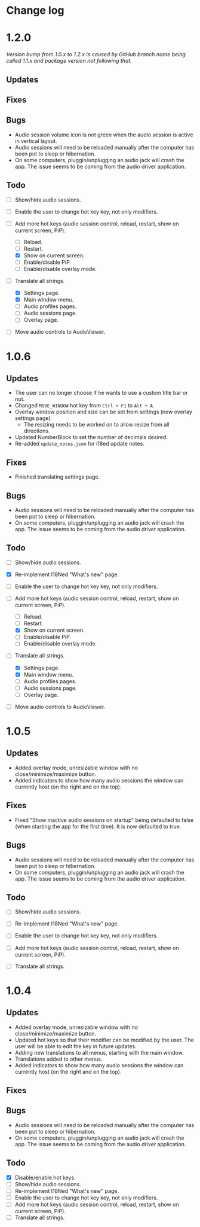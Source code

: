 # Change log

# 1.2.0
*Version bump from 1.0.x to 1.2.x is caused by GitHub branch name being called 1.1.x and package version not following that.*
## Updates


## Fixes


## Bugs
- Audio session volume icon is not green when the audio session is active in vertical layout.
- Audio sessions will need to be reloaded manually after the computer has been put to sleep or hibernation.
- On some computers, pluggin/unplugging an audio jack will crash the app. The issue seems to be coming from the audio driver application.

## Todo
- [ ] Show/hide audio sessions.
- [ ] Enable the user to change hot key key, not only modifiers.
- [ ] Add more hot keys (audio session control, reload, restart, show on current screen, PiP).
    - [ ] Reload.
    - [ ] Restart.
    - [X] Show on current screen.
    - [ ] Enable/disable PiP.
    - [ ] Enable/disable overlay mode.
- [ ] Translate all strings.
    - [X] Settings page.
    - [X] Main window menu.
    - [ ] Audio profiles pages.
    - [ ] Audio sessions page.
    - [ ] Overlay page.
- [ ] Move audio controls to AudioViewer.



# 1.0.6
## Updates
- The user can no longer choose if he wants to use a custom title bar or not.
- Changed `MOVE_WINDOW` hot key from `Ctrl + F1` to `Alt + A`.
- Overlay window position and size can be set from settings (new overlay settings page).
    - The resizing needs to be worked on to allow resize from all directions.
- Updated NumberBlock to set the number of decimals desired.
- Re-added `update_notes.json` for i18ed update notes.

## Fixes
- Finished translating settings page.

## Bugs
- Audio sessions will need to be reloaded manually after the computer has been put to sleep or hibernation.
- On some computers, pluggin/unplugging an audio jack will crash the app. The issue seems to be coming from the audio driver application.

## Todo
- [ ] Show/hide audio sessions.
- [X] Re-implement I18Ned "What's new" page.
- [ ] Enable the user to change hot key key, not only modifiers.
- [ ] Add more hot keys (audio session control, reload, restart, show on current screen, PiP).
    - [ ] Reload.
    - [ ] Restart.
    - [X] Show on current screen.
    - [ ] Enable/disable PiP.
    - [ ] Enable/disable overlay mode.
- [ ] Translate all strings.
    - [X] Settings page.
    - [X] Main window menu.
    - [ ] Audio profiles pages.
    - [ ] Audio sessions page.
    - [ ] Overlay page.
- [ ] Move audio controls to AudioViewer.



# 1.0.5
## Updates
- Added overlay mode, unresizable window with no close/minimize/maximize button.
- Added indicators to show how many audio sessions the window can currently host (on the right and on the top).

## Fixes
- Fixed "Show inactive audio sessions on startup" being defaulted to false (when starting the app for the first time). It is now defaulted to true.

## Bugs
- Audio sessions will need to be reloaded manually after the computer has been put to sleep or hibernation.
- On some computers, pluggin/unplugging an audio jack will crash the app. The issue seems to be coming from the audio driver application.

## Todo
- [ ] Show/hide audio sessions.
- [ ] Re-implement I18Ned "What's new" page.
- [ ] Enable the user to change hot key key, not only modifiers.
- [ ] Add more hot keys (audio session control, reload, restart, show on current screen, PiP).
- [ ] Translate all strings.



# 1.0.4
## Updates
- Added overlay mode, unresizable window with no close/minimize/maximize button.
- Updated hot keys so that their modifier can be modified by the user. The user will be able to edit the key in future updates.
- Adding new translations to all menus, starting with the main window.
- Translations added to other menus.
- Added indicators to show how many audio sessions the window can currently host (on the right and on the top).

## Fixes

## Bugs
- Audio sessions will need to be reloaded manually after the computer has been put to sleep or hibernation.
- On some computers, pluggin/unplugging an audio jack will crash the app. The issue seems to be coming from the audio driver application.

## Todo
- [x] Disable/enable hot keys.
- [ ] Show/hide audio sessions.
- [ ] Re-implement I18Ned "What's new" page.
- [ ] Enable the user to change hot key key, not only modifiers.
- [ ] Add more hot keys (audio session control, reload, restart, show on current screen, PiP).
- [ ] Translate all strings.